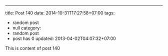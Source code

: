 ---
title: Post 140
date: 2014-10-31T17:27:58+07:00
tags:
  - random post
  - null
category:
  - random post
  - post has 0
updated: 2013-04-02T04:07:32+07:00

This is content of post 140